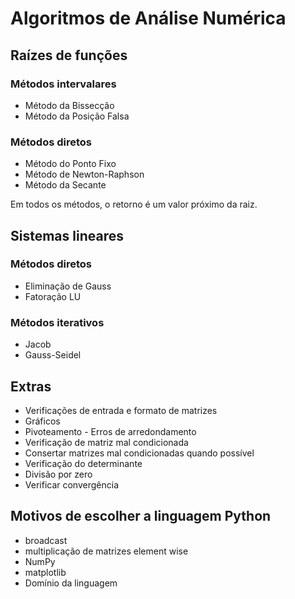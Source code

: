 # Algoritmos de Análise Numérica
## Raízes de funções
### Métodos intervalares
* Método da Bissecção
* Método da Posição Falsa
### Métodos diretos
* Método do Ponto Fixo
* Método de Newton-Raphson
* Método da Secante

Em todos os métodos, o retorno é um valor próximo da raiz.

## Sistemas lineares
### Métodos diretos
* Eliminação de Gauss
* Fatoração LU
### Métodos iterativos
* Jacob
* Gauss-Seidel

## Extras
* Verificações de entrada e formato de matrizes
* Gráficos
* Pivoteamento - Erros de arredondamento
* Verificação de matriz mal condicionada
* Consertar matrizes mal condicionadas quando possível
* Verificação do determinante
* Divisão por zero
* Verificar convergência

## Motivos de escolher a linguagem Python
* broadcast
* multiplicação de matrizes element wise
* NumPy
* matplotlib
* Domínio da linguagem